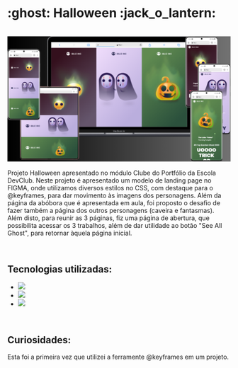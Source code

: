 <h1>:ghost: Halloween :jack_o_lantern:</h1>
<br>
<img src="https://github.com/eduardobetti/halloween/blob/main/mockup-halloween.png?raw=true" alt="mockup-halloween">
<br>
<p>Projeto Halloween apresentado no módulo Clube do Portfólio da Escola DevClub.
Neste projeto é apresentado um modelo de landing page no FIGMA, onde utilizamos diversos estilos no CSS, com destaque para o @keyframes, para dar movimento às imagens dos personagens.
Além da página da abóbora que é apresentada em aula, foi proposto o desafio de fazer também a página dos outros personagens (caveira e fantasmas).
Além disto, para reunir as 3 páginas, fiz uma página de abertura, que possibilita acessar os 3 trabalhos, além de dar utilidade ao botão "See All Ghost", para retornar àquela página inicial.</p>
<br>
<h2>Tecnologias utilizadas:</h2>

- <img src="https://img.shields.io/badge/HTML5-E34F26?style=for-the-badge&logo=html5&logoColor=white">

- <img src="https://img.shields.io/badge/CSS3-1572B6?style=for-the-badge&logo=css3&logoColor=white">

- <img src="https://img.shields.io/badge/Figma-F24E1E?style=for-the-badge&logo=figma&logoColor=white">
<br>
<h2>Curiosidades:</h2>

<p>Esta foi a primeira vez que utilizei a ferramente @keyframes em um projeto.</p>
